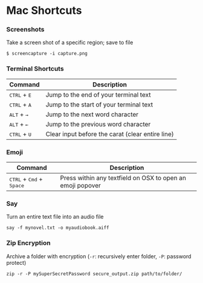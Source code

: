 # Mac Shortcuts

### Screenshots

Take a screen shot of a specific region; save to file

```
$ screencapture -i capture.png
```

### Terminal Shortcuts

Command | Description
--- | ---
<kbd>CTRL</kbd> + <kbd>E</kbd> | Jump to the end of your terminal text
<kbd>CTRL</kbd> + <kbd>A</kbd> | Jump to the start of your terminal text
<kbd>ALT</kbd> + <kbd>→</kbd> | Jump to the next word character
<kbd>ALT</kbd> + <kbd>←</kbd> | Jump to the previous word character
<kbd>CTRL</kbd> + <kbd>U</kbd> | Clear input before the carat (clear entire line)

### Emoji

Command | Description
--- | ---
<kbd>CTRL</kbd> + <kbd>Cmd</kbd> + <kbd>Space</kbd> | Press within any textfield on OSX to open an emoji popover

### Say

Turn an entire text file into an audio file

```
say -f mynovel.txt -o myaudiobook.aiff
```

### Zip Encryption

Archive a folder with encryption (`-r`: recursively enter folder, `-P`: password protect)

```
zip -r -P mySuperSecretPassword secure_output.zip path/to/folder/
```

